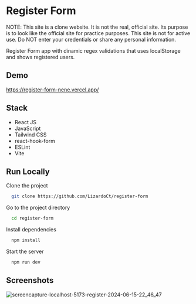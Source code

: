 # Register Form

NOTE: This site is a clone website. It is not the real, official site. Its purpose is to look like the official site for practice purposes. This site is not for active use. Do NOT enter your credentials or share any personal information.

Register Form app with dinamic regex validations that uses localStorage and shows registered users.

## Demo

https://register-form-nene.vercel.app/

## Stack

- React JS
- JavaScript
- Tailwind CSS
- react-hook-form
- ESLint
- Vite

## Run Locally

Clone the project

```bash
  git clone https://github.com/LizardoCt/register-form
```

Go to the project directory

```bash
  cd register-form
```

Install dependencies

```bash
  npm install
```

Start the server

```bash
  npm run dev
```

## Screenshots

![screencapture-localhost-5173-register-2024-06-15-22_46_47](https://github.com/LizardoCT/register-form/assets/102773606/64fc9af4-fa2c-4d3f-9635-204f1b8b1a9a)
